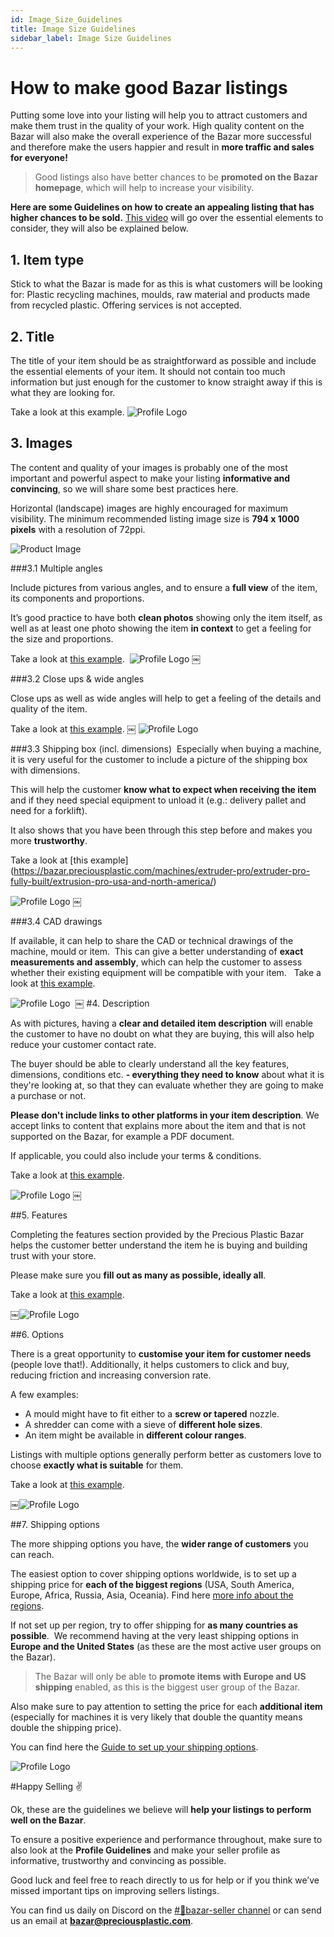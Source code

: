 ```yaml
---
id: Image_Size_Guidelines
title: Image Size Guidelines
sidebar_label: Image Size Guidelines
---
```


<style>
:root {
  --highlight: #f7b77b;
  --hover: #f7b77b;
}
</style>


# How to make good Bazar listings


Putting some love into your listing will help you to attract customers and make them trust in the quality of your work.
High quality content on the Bazar will also make the overall experience of the Bazar more successful and therefore make the users happier and result in **more traffic and sales for everyone!**

>Good listings also have better chances to be **promoted on the Bazar homepage**, which will help to increase your visibility.

**Here are some Guidelines on how to create an appealing listing that has higher chances to be sold.** [This video](https://www.loom.com/share/b1df010a31b04a79b034f723b579cc4e) will go over the essential elements to consider, they will also be explained below.

## 1. Item type
Stick to what the Bazar is made for as this is what customers will be looking for: Plastic recycling machines, moulds, raw material and products made from recycled plastic. Offering services is not accepted.

## 2. Title

The title of your item should be as straightforward as possible and include the essential elements of your item. It should not contain too much information but just enough for the customer to know straight away if this is what they are looking for. 

Take a look at this example.
![Profile Logo](../assets/Business/bazar-listingguide-2.png)


## 3. Images

The content and quality of your images is probably one of the most important and powerful aspect to make your listing **informative and convincing**, so we will share some best practices here.

Horizontal (landscape) images are highly encouraged for maximum visibility. The minimum recommended listing image size is **794 x 1000 pixels** with a resolution of 72ppi.

![Product Image](../assets/Business/product.png)



###3.1 Multiple angles

Include pictures from various angles, and to ensure a **full view** of the item, its components and proportions.

It’s good practice to have both **clean photos** showing only the item itself, as well as at least one photo showing the item **in context** to get a feeling for the size and proportions.

Take a look at [this example](https://bazar.preciousplastic.com/machines/sheetpress/sheet-press-kits/mini-press/). 
![Profile Logo](../assets/Business/bazar-listingguide-3.1.png)
￼


###3.2 Close ups & wide angles

Close ups as well as wide angles will help to get a feeling of the details and quality of the item.

Take a look at [this example](https://bazar.preciousplastic.com/moulds/injection-moulds/spinning-top-mold-clone/).
￼
![Profile Logo](../assets/Business/bazar-listingguide-3.2.png)


###3.3 Shipping box (incl. dimensions)
 Especially when buying a machine, it is very useful for the customer to include a picture of the shipping box with dimensions. 

This will help the customer **know what to expect when receiving the item** and if they need special equipment to unload it (e.g.: delivery pallet and need for a forklift). 

It also shows that you have been through this step before and makes you more **trustworthy**.

Take a look at [this example] (https://bazar.preciousplastic.com/machines/extruder-pro/extruder-pro-fully-built/extrusion-pro-usa-and-north-america/)

![Profile Logo](../assets/Business/bazar-listingguide-3.3.png)
￼

###3.4 CAD drawings

If available, it can help to share the CAD or technical drawings of the machine, mould or item.
 This can give a better understanding of **exact measurements and assembly**, which can help the customer to assess whether their existing equipment will be compatible with your item.  
Take a look at [this example](https://bazar.preciousplastic.com/machines/shredder/shredder-kits/upgraded-shredder-box-kit-new-version-3.3/).

![Profile Logo](../assets/Business/bazar-listingguide-3.4.png) 
￼
#4. Description 

As with pictures, having a **clear and detailed item description** will enable the customer to have no doubt on what they are buying, this will also help reduce your customer contact rate. 

The buyer should be able to clearly understand all the key features, dimensions, conditions etc. **- everything they need to know** about what it is they're looking at, so that they can evaluate whether they are going to make a purchase or not.

**Please don't include links to other platforms in your item description**. We accept links to content that explains more about the item and that is not supported on the Bazar, for example a PDF document.

If applicable, you could also include your terms & conditions.

Take a look at [this example](https://bazar.preciousplastic.com/machines/shredder/shredder-kits/precious-plastic-stainless-steel-version-3.3-14-teeth-shredder-box-and-sieve-clone/).

![Profile Logo](../assets/Business/bazar-listingguide-4.png)
￼



##5. Features 

Completing the features section provided by the Precious Plastic Bazar helps the customer better understand the item he is buying and building trust with your store. 

Please make sure you **fill out as many as possible, ideally all**.

Take a look at [this example](https://bazar.preciousplastic.com/products/other/dome-construction-joint-set/).

￼![Profile Logo](../assets/Business/bazar-listingguide-5.png)


##6. Options 

There is a great opportunity to **customise your item for customer needs** (people love that!). Additionally, it helps customers to click and buy, reducing friction and increasing conversion rate.

A few examples:

* A mould might have to fit either to a **screw or tapered** nozzle. 
* A shredder can come with a sieve of **different hole sizes**. 
* An item might be available in **different colour ranges**.

Listings with multiple options generally perform better as customers love to choose **exactly what is suitable** for them.

Take a look at [this example](https://bazar.preciousplastic.com/machines/shredder/shredder-kits/fully-assembled-and-tested-shredder/).

￼![Profile Logo](../assets/Business/bazar-listingguide-6.png)


##7. Shipping options 

The more shipping options you have, the **wider range of customers** you can reach. 

The easiest option to cover shipping options worldwide, is to set up a shipping price for **each of the biggest regions** (USA, South America, Europe, Africa, Russia, Asia, Oceania). Find here [more info about the regions](https://community.preciousplastic.com/academy/business/regions).

If not set up per region, try to offer shipping for **as many countries as possible**.  We recommend having at the very least shipping options in **Europe and the United States** (as these are the most active user groups on the Bazar).

> The Bazar will only be able to **promote items with Europe and US shipping** enabled, as this is the biggest user group of the Bazar.

Also make sure to pay attention to setting the price for each **additional item** (especially for machines it is very likely that double the quantity means double the shipping price).

You can find here the [Guide to set up your shipping options](https://community.preciousplastic.com/academy/business/International_Shipping).

![Profile Logo](../assets/Business/bazar-listingguide-7.png)


#Happy Selling ✌️

Ok, these are the guidelines we believe will **help your listings to perform well on the Bazar**. 

To ensure a positive experience and performance throughout, make sure to also look at the **Profile Guidelines** and make your seller profile as informative, trustworthy and convincing as possible.

Good luck and feel free to reach directly to us for help or if you think we’ve missed important tips on improving sellers listings. 

You can find us daily on Discord on the [#🙌bazar-seller channel](https://discord.gg/2E93VxB3CD) or can send us an email at **bazar@preciousplastic.com**.


